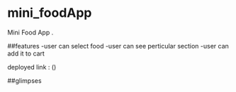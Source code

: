 # mini_foodApp
Mini Food App .

##features 
-user can select food
-user can see perticular section
-user can add it to cart

deployed link : ()

##glimpses


